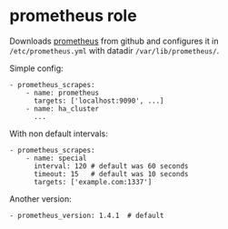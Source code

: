 # prometheus role

Downloads [prometheus](https://prometheus.io/) from github and configures it
in ```/etc/prometheus.yml``` with datadir ```/var/lib/prometheus/```.

Simple config:

    - prometheus_scrapes:
        - name: prometheus
          targets: ['localhost:9090', ...]
        - name: ha_cluster
          ...

With non default intervals:

    - prometheus_scrapes:
        - name: special
          interval: 120 # default was 60 seconds
          timeout: 15   # default was 10 seconds
          targets: ['example.com:1337']

Another version:

    - prometheus_version: 1.4.1  # default
